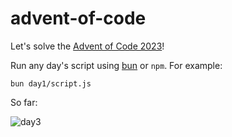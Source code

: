 # advent-of-code
Let's solve the [Advent of Code 2023](https://adventofcode.com/2023)!

Run any day's script using [bun](https://bun.sh) or `npm`. For example:
```
bun day1/script.js
```

So far:

![day3](https://github.com/kayasky/advent-of-code/assets/3538762/3013f737-edfb-4682-a97d-c3849ea6b199)

